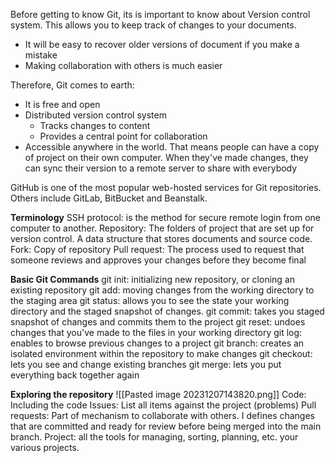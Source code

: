 Before getting to know Git, its is important to know about Version control system. This allows you to keep track of changes to your documents.
- It will be easy to recover older versions of document if you make a mistake
- Making collaboration with others is much easier

Therefore, Git comes to earth:
- It is free and open
- Distributed version control system
	- Tracks changes to content
	- Provides a central point for collaboration
- Accessible anywhere in the world. That means people can have a copy of project on their own computer. When they've made changes, they can sync their version to a remote server to share with everybody

GitHub is one of the most popular web-hosted services for Git repositories. Others include GitLab, BitBucket and Beanstalk.

**Terminology**
SSH protocol: is the method for secure remote login from one computer to another.
Repository: The folders of project that are set up for version control. A data structure that stores documents and source code.
Fork: Copy of repository
Pull request: The process used to request that someone reviews and approves your changes before they become final

**Basic Git Commands**
git init: initializing new repository, or cloning an existing repository
git add: moving changes from the working directory to the staging area
git status: allows you to see the state your working directory and the staged snapshot of changes.
git commit: takes you staged snapshot of changes and commits them to the project
git reset: undoes changes that you've made to the files in your working directory
git log: enables to browse previous changes to a project
git branch: creates an isolated environment within the repository to make changes
git checkout: lets you see and change existing branches
git merge: lets you put everything back together again

**Exploring the repository**
![[Pasted image 20231207143820.png]]
Code: Including the code
Issues: List all items against the project (problems)
Pull requests: Part of mechanism to collaborate with others. I defines changes that are committed and ready for review before being merged into the main branch.
Project: all the tools for managing, sorting, planning, etc. your various projects.

